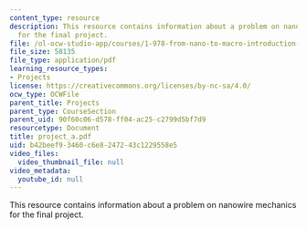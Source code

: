 ```yaml
---
content_type: resource
description: This resource contains information about a problem on nanowire mechanics
  for the final project.
file: /ol-ocw-studio-app/courses/1-978-from-nano-to-macro-introduction-to-atomistic-modeling-techniques-january-iap-2007/b42beef93460c6e8247243c1229558e5_project_a.pdf
file_size: 58135
file_type: application/pdf
learning_resource_types:
- Projects
license: https://creativecommons.org/licenses/by-nc-sa/4.0/
ocw_type: OCWFile
parent_title: Projects
parent_type: CourseSection
parent_uid: 90f60c06-d578-ff04-ac25-c2799d5bf7d9
resourcetype: Document
title: project_a.pdf
uid: b42beef9-3460-c6e8-2472-43c1229558e5
video_files:
  video_thumbnail_file: null
video_metadata:
  youtube_id: null
---
```

This resource contains information about a problem on nanowire mechanics for the final project.